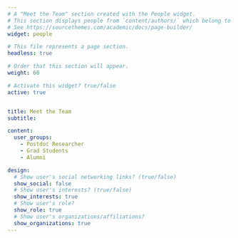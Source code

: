 ```yaml
---
# A "Meet the Team" section created with the People widget.
# This section displays people from `content/authors/` which belong to the `user_groups` below.
# See https://sourcethemes.com/academic/docs/page-builder/
widget: people  

# This file represents a page section.
headless: true  

# Order that this section will appear.
weight: 60 

# Activate this widget? true/false
active: true  


title: Meet the Team
subtitle:

content:
  user_groups:
    - Postdoc Researcher
    - Grad Students
    - Alumni

design:
  # Show user's social networking links? (true/false)
  show_social: false
  # Show user's interests? (true/false)
  show_interests: true
  # Show user's role?
  show_role: true
  # Show user's organizations/affiliations?
  show_organizations: true
---
```

